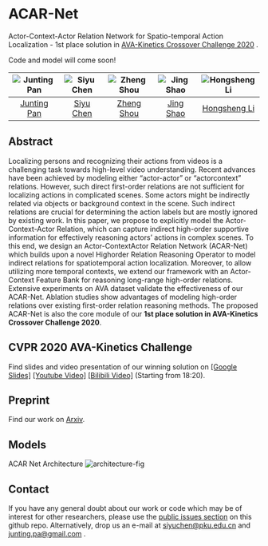 # ACAR-Net
Actor-Context-Actor Relation Network for Spatio-temporal Action Localization - 1st place solution in [AVA-Kinetics
Crossover Challenge 2020](https://research.google.com/ava/challenge.html) . 

Code and model will come soon!

| ![Junting Pan][JuntingPan-photo]  | ![Siyu Chen][SiyuChen-photo]  |  ![Zheng Shou][ZhengShou-photo] | ![Jing Shao][JingShao-photo] | ![Hongsheng Li][HongshengLi-photo]  |
|:-:|:-:|:-:|:-:|:-:|
| [Junting Pan][JuntingPan-web]  | [Siyu Chen][SiyuChen-web] | [Zheng Shou][ZhengShou-web] | [Jing Shao][JingShao-web] |  [Hongsheng Li][HongshengLi-web] 

[JuntingPan-web]: https://junting.github.io/
[SiyuChen-web]: https://siyu-c.github.io/
[ZhengShou-web]: http://www.columbia.edu/~zs2262/
[JingShao-web]: https://amandajshao.github.io/
[HongshengLi-web]: https://www.ee.cuhk.edu.hk/~hsli/

[JuntingPan-photo]: https://github.com/Siyu-C/ACAR-Net/blob/master/authors/juntingpan.png "Junting Pan"
[SiyuChen-photo]: https://github.com/Siyu-C/ACAR-Net/blob/master/authors/siyuchen.png "Siyu Chen"
[ZhengShou-photo]: https://github.com/Siyu-C/ACAR-Net/blob/master/authors/zhengshou.png "Zheng Shou"
[JingShao-photo]: https://github.com/Siyu-C/ACAR-Net/blob/master/authors/jingshao.png "JingShao"
[HongshengLi-photo]: https://github.com/Siyu-C/ACAR-Net/blob/master/authors/hongshengli.png "Hongsheng Li"

## Abstract

Localizing persons and recognizing their actions from videos is a challenging task towards high-level video understanding. Recent advances have been achieved by modeling either “actor-actor” or “actorcontext” relations. However, such direct first-order relations are not sufficient for localizing actions in complicated scenes. Some actors might be indirectly related via objects or background context in the scene. Such indirect relations are crucial for determining the action labels but are mostly ignored by existing work. In this paper, we propose to explicitly model the Actor-Context-Actor Relation, which can capture indirect high-order supportive information for effectively reasoning actors’ actions in complex scenes. To this end, we design an Actor-ContextActor Relation Network (ACAR-Net) which builds upon a novel Highorder Relation Reasoning Operator to model indirect relations for spatiotemporal action localization. Moreover, to allow utilizing more temporal contexts, we extend our framework with an Actor-Context Feature Bank for reasoning long-range high-order relations. Extensive experiments on AVA dataset validate the effectiveness of our ACAR-Net. Ablation studies show advantages of modeling high-order relations over existing first-order relation reasoning methods. The proposed ACAR-Net is also the core module of our **1st place solution in AVA-Kinetics
Crossover Challenge 2020**.

## CVPR 2020 AVA-Kinetics Challenge  
Find slides and video presentation of our winning solution on [[Google Slides]](https://docs.google.com/presentation/d/1JrZLddujC2LVl3etUKkbj40o486fnQMzlAHHbc8F9q4/edit?usp=sharing) [[Youtube Video]](https://youtu.be/zJPEmG3LCH4?list=PLw6H4u-XW8siSxqdRVcD5aBn3OTuA7M7x&t=1105) [[Bilibili Video]](https://www.bilibili.com/video/BV1nT4y1J716) (Starting from 18:20).

## Preprint
Find our work on [Arxiv](https://arxiv.org/pdf/2006.07976.pdf).


## Models
ACAR Net Architecture
![architecture-fig]

[architecture-fig]: https://github.com/Siyu-C/ACAR-Net/blob/master/figs/architecture.png "acar-net architecture"

## Contact
If you have any general doubt about our work or code which may be of interest for other researchers, please use the [public issues section](https://github.com/Siyu-C/ACAR-Net/issues) on this github repo. Alternatively, drop us an e-mail at siyuchen@pku.edu.cn and junting.pa@gmail.com .

